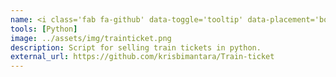```yaml
---
name: <i class='fab fa-github' data-toggle='tooltip' data-placement='bottom' data-delay='250'></i> |&nbsp;Train Ticket
tools: [Python]
image: ../assets/img/trainticket.png
description: Script for selling train tickets in python.
external_url: https://github.com/krisbimantara/Train-ticket
---
```

